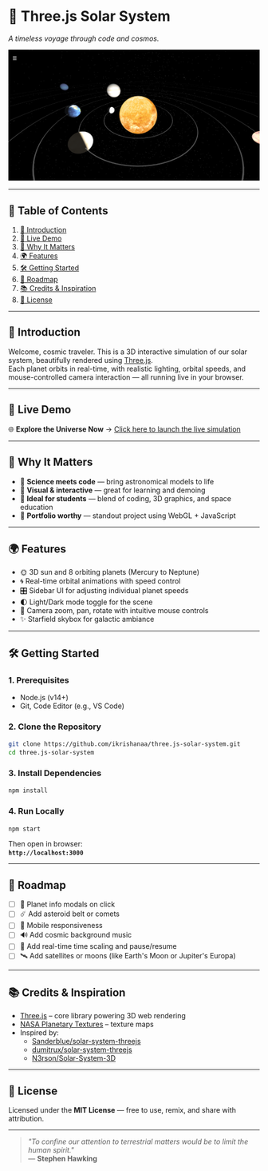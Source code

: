 # 🌌 Three.js Solar System

_A timeless voyage through code and cosmos._

![Solar System Preview](./Screenshot%202025-07-05%20044416.png)

---

## 📜 Table of Contents

1. [📖 Introduction](#-introduction)  
2. [🚀 Live Demo](#-live-demo)  
3. [🎯 Why It Matters](#-why-it-matters)  
4. [🌍 Features](#-features)  
5. [🛠️ Getting Started](#-getting-started)  
6. [🧭 Roadmap](#-roadmap)  
7. [📚 Credits & Inspiration](#-credits--inspiration)  
8. [📝 License](#-license)

---

## 📖 Introduction

Welcome, cosmic traveler. This is a 3D interactive simulation of our solar system, beautifully rendered using [Three.js](https://threejs.org/).  
Each planet orbits in real-time, with realistic lighting, orbital speeds, and mouse-controlled camera interaction — all running live in your browser.

---

## 🚀 Live Demo

🌐 **Explore the Universe Now** → [Click here to launch the live simulation](https://ikrishanaa.github.io/three.js-solar-system/)

---

## 🎯 Why It Matters

- 🔬 **Science meets code** — bring astronomical models to life  
- 🎨 **Visual & interactive** — great for learning and demoing  
- 🧠 **Ideal for students** — blend of coding, 3D graphics, and space education  
- 💼 **Portfolio worthy** — standout project using WebGL + JavaScript

---

## 🌍 Features

- 🌞 3D sun and 8 orbiting planets (Mercury to Neptune)  
- 🌀 Real-time orbital animations with speed control  
- 🎛️ Sidebar UI for adjusting individual planet speeds  
- 🌓 Light/Dark mode toggle for the scene  
- 🧭 Camera zoom, pan, rotate with intuitive mouse controls  
- ✨ Starfield skybox for galactic ambiance

---

## 🛠️ Getting Started

### 1. Prerequisites

- Node.js (v14+)
- Git, Code Editor (e.g., VS Code)

### 2. Clone the Repository

```bash
git clone https://github.com/ikrishanaa/three.js-solar-system.git
cd three.js-solar-system
```

### 3. Install Dependencies

```bash
npm install
```

### 4. Run Locally

```bash
npm start
```

Then open in browser:  
**`http://localhost:3000`**

---

## 🧭 Roadmap

- [ ] 🚀 Planet info modals on click  
- [ ] ☄️ Add asteroid belt or comets  
- [ ] 📱 Mobile responsiveness  
- [ ] 🔊 Add cosmic background music  
- [ ] 📡 Add real-time time scaling and pause/resume  
- [ ] 🛰 Add satellites or moons (like Earth's Moon or Jupiter's Europa)

---

## 📚 Credits & Inspiration

- [Three.js](https://threejs.org/) – core library powering 3D web rendering  
- [NASA Planetary Textures](https://solarsystem.nasa.gov/resources/) – texture maps  
- Inspired by:
  - [Sanderblue/solar-system-threejs](https://github.com/sanderblue/solar-system-threejs)  
  - [dumitrux/solar-system-threejs](https://github.com/dumitrux/solar-system-threejs)  
  - [N3rson/Solar-System-3D](https://github.com/N3rson/Solar-System-3D)

---

## 📝 License

Licensed under the **MIT License** — free to use, remix, and share with attribution.

---

> _"To confine our attention to terrestrial matters would be to limit the human spirit."_  
> — **Stephen Hawking**

